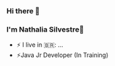 ### Hi there 👋

### I'm Nathalia Silvestre👋


- ⚡ I live in 🇧🇷: ...
- ⚡Java Jr Developer (In Training)



